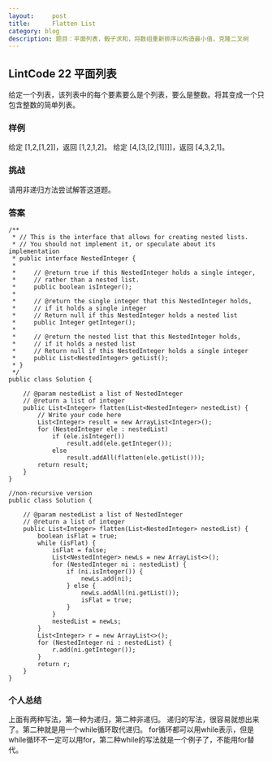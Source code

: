 ```yaml
---
layout:     post
title:      Flatten List
category: blog
description: 题目：平面列表，骰子求和，将数组重新排序以构造最小值，克隆二叉树
---
```


## LintCode 22 平面列表

给定一个列表，该列表中的每个要素要么是个列表，要么是整数。将其变成一个只包含整数的简单列表。

### 样例
给定 [1,2,[1,2]]，返回 [1,2,1,2]。
给定 [4,[3,[2,[1]]]]，返回 [4,3,2,1]。

### 挑战
请用非递归方法尝试解答这道题。


### 答案
    /**
     * // This is the interface that allows for creating nested lists.
     * // You should not implement it, or speculate about its implementation
     * public interface NestedInteger {
     *
     *     // @return true if this NestedInteger holds a single integer,
     *     // rather than a nested list.
     *     public boolean isInteger();
     *
     *     // @return the single integer that this NestedInteger holds,
     *     // if it holds a single integer
     *     // Return null if this NestedInteger holds a nested list
     *     public Integer getInteger();
     *
     *     // @return the nested list that this NestedInteger holds,
     *     // if it holds a nested list
     *     // Return null if this NestedInteger holds a single integer
     *     public List<NestedInteger> getList();
     * }
     */
    public class Solution {
    
        // @param nestedList a list of NestedInteger
        // @return a list of integer
        public List<Integer> flatten(List<NestedInteger> nestedList) {
            // Write your code here
            List<Integer> result = new ArrayList<Integer>();
            for (NestedInteger ele : nestedList)
                if (ele.isInteger())
                    result.add(ele.getInteger());
                else
                    result.addAll(flatten(ele.getList()));
            return result;
        }
    }
    
    //non-recursive version
    public class Solution {
    
        // @param nestedList a list of NestedInteger
        // @return a list of integer
        public List<Integer> flatten(List<NestedInteger> nestedList) {
            boolean isFlat = true;
            while (isFlat) {
                isFlat = false;
                List<NestedInteger> newLs = new ArrayList<>();
                for (NestedInteger ni : nestedList) {
                    if (ni.isInteger()) {
                        newLs.add(ni);
                    } else {
                        newLs.addAll(ni.getList());
                        isFlat = true;
                    }
                }
                nestedList = newLs;
            }
            List<Integer> r = new ArrayList<>();
            for (NestedInteger ni : nestedList) {
                r.add(ni.getInteger());
            }
            return r;
        }
    }

### 个人总结

上面有两种写法，第一种为递归，第二种非递归。
递归的写法，很容易就想出来了。第二种就是用一个while循环取代递归。
for循环都可以用while表示，但是while循环不一定可以用for，第二种while的写法就是一个例子了，不能用for替代。